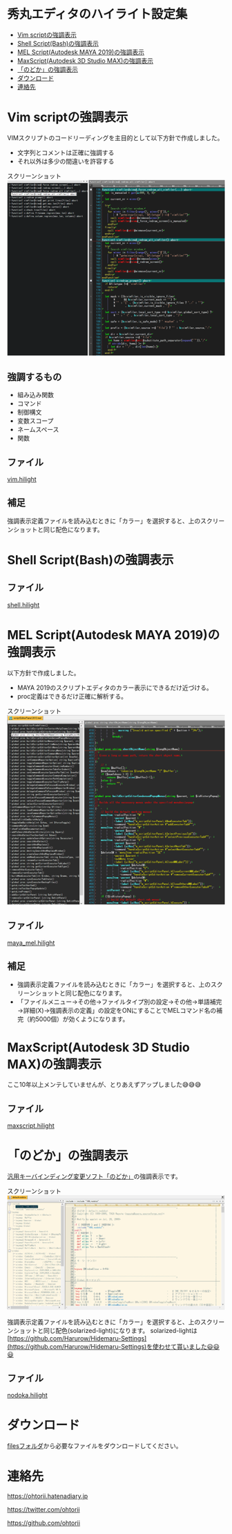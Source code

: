 # 秀丸エディタのハイライト設定集

- [Vim scriptの強調表示](#vim-scriptの強調表示)
- [Shell Script(Bash)の強調表示](#shell-scriptbashの強調表示)
- [MEL Script(Autodesk MAYA 2019)の強調表示](#mel-scriptautodesk-maya-2019の強調表示)
- [MaxScript(Autodesk 3D Studio MAX)の強調表示](#maxscriptautodesk-3d-studio-maxの強調表示)
- [「のどか」の強調表示](#のどかの強調表示)
- [ダウンロード](#ダウンロード)
- [連絡先](#連絡先)


# Vim scriptの強調表示

VIMスクリプトのコードリーディングを主目的として以下方針で作成しました。

- 文字列とコメントは正確に強調する
- それ以外は多少の間違いを許容する

スクリーンショット
![スクリーンショット](images/vim.png "スクリーンショット")

## 強調するもの

- 組み込み関数
- コマンド
- 制御構文
- 変数スコープ
- ネームスペース
- 関数

## ファイル
[vim.hilight](files/vim.hilight)

## 補足

強調表示定義ファイルを読み込むときに「カラー」を選択すると、上のスクリーンショットと同じ配色になります。


# Shell Script(Bash)の強調表示

## ファイル

[shell.hilight](files/shell.hilight)

# MEL Script(Autodesk MAYA 2019)の強調表示

以下方針で作成しました。
- MAYA 2019のスクリプトエディタのカラー表示にできるだけ近づける。
- proc定義はできるだけ正確に解析する。

スクリーンショット
![スクリーンショット](images/maya_mel.png "スクリーンショット")


## ファイル

[maya_mel.hilight](files/maya_mel.hilight)

## 補足

- 強調表示定義ファイルを読み込むときに「カラー」を選択すると、上のスクリーンショットと同じ配色になります。
- 「ファイルメニュー→その他→ファイルタイプ別の設定→その他→単語補完→詳細(X)→強調表示の定義」の設定をONにすることでMELコマンド名の補完（約5000個）が効くようになります。

# MaxScript(Autodesk 3D Studio MAX)の強調表示

ここ10年以上メンテしていませんが、とりあえずアップしました😅😅😅

## ファイル

[maxscript.hilight](files/maxscript.hilight)


# 「のどか」の強調表示

[汎用キーバインディング変更ソフト「のどか」](https://appletllc.com/web/nodoka.htm)の強調表示です。

スクリーンショット
![スクリーンショット](images/nodoka_solarized-light.png "スクリーンショット")

強調表示定義ファイルを読み込むときに「カラー」を選択すると、上のスクリーンショットと同じ配色(solarized-light)になります。
solarized-lightは[https://github.com/Harurow/Hidemaru-Settings](https://github.com/Harurow/Hidemaru-Settings)を使わせて貰いました😃😃😃

## ファイル

[nodoka.hilight](files/nodoka.hilight)


# ダウンロード

[filesフォルダ](files)から必要なファイルをダウンロードしてください。

# 連絡先

<https://ohtorii.hatenadiary.jp>

<https://twitter.com/ohtorii>

<https://github.com/ohtorii>
